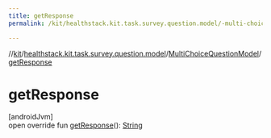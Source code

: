 ```yaml
---
title: getResponse
permalink: /kit/healthstack.kit.task.survey.question.model/-multi-choice-question-model/get-response.html

---
```

//[kit](../../../index.html)/[healthstack.kit.task.survey.question.model](../index.html)/[MultiChoiceQuestionModel](index.html)/[getResponse](get-response.html)



# getResponse



[androidJvm]\
open override fun [getResponse](get-response.html)(): [String](https://kotlinlang.org/api/latest/jvm/stdlib/kotlin/-string/index.html)




